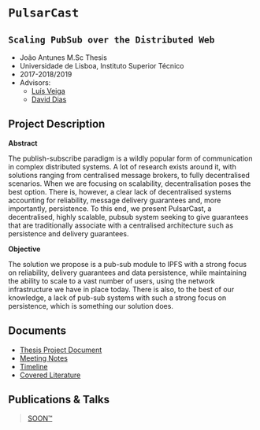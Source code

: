 # `PulsarCast`
## `Scaling PubSub over the Distributed Web`

- João Antunes M.Sc Thesis
- Universidade de Lisboa, Instituto Superior Técnico
- 2017-2018/2019
- Advisors: 
  - [Luís Veiga](http://www.gsd.inesc-id.pt/~lveiga/)
  - [David Dias](http://daviddias.me/)

## Project Description

**Abstract**

The publish-subscribe paradigm is a wildly popular form of communication in complex distributed systems. A lot of research exists around it, with solutions ranging from centralised message brokers, to fully decentralised scenarios. When we are focusing on scalability, decentralisation poses the best option. There is, however, a clear lack of decentralised systems accounting for reliability, message delivery guarantees and, more importantly, persistence. To this end, we present PulsarCast, a decentralised, highly scalable, pubsub system seeking to give guarantees that are traditionally associate with a centralised architecture such as persistence and delivery guarantees.

**Objective**

The solution we propose is a pub-sub module to IPFS with a strong focus on reliability, delivery guarantees and data persistence, while maintaining the ability to scale to a vast number of users, using the network infrastructure we have in place today. There is also, to the best of our knowledge, a lack of pub-sub systems with such a strong focus on persistence, which is something our solution does. 

## Documents

- [Thesis Project Document](./project-report/report.pdf)
- [Meeting Notes](./meeting-notes)
- [Timeline](./TIMELINE.md)
- [Covered Literature](./covered-literature.md)

## Publications & Talks

> [SOON™](http://i0.kym-cdn.com/photos/images/original/000/117/014/GsE3k.jpg)
